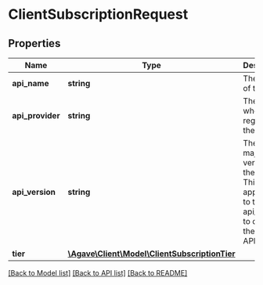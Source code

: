 # ClientSubscriptionRequest

## Properties
Name | Type | Description | Notes
------------ | ------------- | ------------- | -------------
**api_name** | **string** | The name of the API. | 
**api_provider** | **string** | The user who registered the API. | 
**api_version** | **string** | The current major version of the API. This is appended to the api_context to create the base API url. | 
**tier** | [**\Agave\Client\Model\ClientSubscriptionTier**](ClientSubscriptionTier.md) |  | 

[[Back to Model list]](../README.md#documentation-for-models) [[Back to API list]](../README.md#documentation-for-api-endpoints) [[Back to README]](../README.md)


